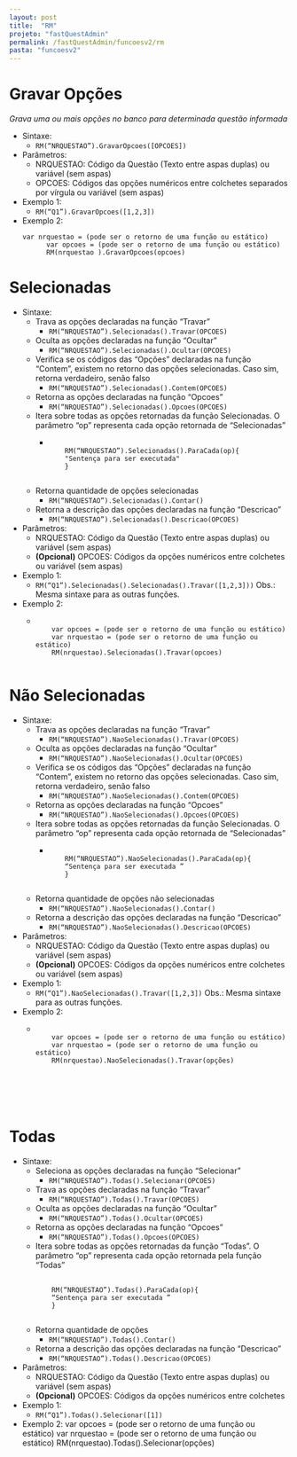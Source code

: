 ```yaml
---
layout: post
title:  "RM"
projeto: "fastQuestAdmin"
permalink: /fastQuestAdmin/funcoesv2/rm
pasta: "funcoesv2"
---
```


# Gravar Opções
*Grava uma ou mais opções no banco para determinada questão informada*

- Sintaxe: 
  - `RM(“NRQUESTAO”).GravarOpcoes([OPCOES])`
- Parâmetros:
  - NRQUESTAO: Código da Questão (Texto entre aspas duplas) ou variável (sem aspas)
  - OPCOES: Códigos das opções numéricos entre colchetes separados por vírgula ou variável (sem aspas)
- Exemplo 1:
  - `RM(“Q1”).GravarOpcoes([1,2,3])`
- Exemplo 2:
    <pre><code>var nrquestao = (pode ser o retorno de uma função ou estático)
        var opcoes = (pode ser o retorno de uma função ou estático)
        RM(nrquestao ).GravarOpcoes(opcoes)</code></pre>


# Selecionadas

- Sintaxe:
  - Trava as opções declaradas na função “Travar” 
    - `RM(“NRQUESTAO”).Selecionadas().Travar(OPCOES)`
  - Oculta as opções declaradas na função “Ocultar”
    - `RM(“NRQUESTAO”).Selecionadas().Ocultar(OPCOES)`
  - Verifica se os códigos das “Opções” declaradas na função “Contem”, existem no retorno das opções selecionadas. Caso sim, retorna         verdadeiro, senão falso
    - `RM(“NRQUESTAO”).Selecionadas().Contem(OPCOES)`
  - Retorna as opções declaradas na função “Opcoes”
    - `RM(“NRQUESTAO”).Selecionadas().Opcoes(OPCOES)`
  - Itera sobre todas as opções retornadas da função Selecionadas. O parâmetro “op” representa cada opção retornada de “Selecionadas”
    - <pre>
        <code>
          RM(“NRQUESTAO”).Selecionadas().ParaCada(op){
          "Sentença para ser executada"
          }
        </code>
      </pre>
  - Retorna quantidade de opções selecionadas
    - `RM(“NRQUESTAO”).Selecionadas().Contar()`
  - Retorna a descrição das opções declaradas na função “Descricao”
    - `RM(“NRQUESTAO”).Selecionadas().Descricao(OPCOES)`
- Parâmetros:
  - NRQUESTAO: Código da Questão (Texto entre aspas duplas) ou variável (sem aspas)
  - **(Opcional)** OPCOES: Códigos da opções numéricos entre colchetes ou variável (sem aspas)
- Exemplo 1:
  - `RM(“Q1”).Selecionadas().Selecionadas().Travar([1,2,3]))`
    Obs.: Mesma sintaxe para as outras funções. 
- Exemplo 2:
  - <pre>
      <code>
        var opcoes = (pode ser o retorno de uma função ou estático)
        var nrquestao = (pode ser o retorno de uma função ou estático)
        RM(nrquestao).Selecionadas().Travar(opcoes)
      </code>
    </pre>


# Não Selecionadas

- Sintaxe:
  - Trava as opções declaradas na função “Travar” 
    - `RM(“NRQUESTAO”).NaoSelecionadas().Travar(OPCOES)`
  - Oculta as opções declaradas na função “Ocultar”
    - `RM(“NRQUESTAO”).NaoSelecionadas().Ocultar(OPCOES)`
  - Verifica se os códigos das “Opções” declaradas na função “Contem”, existem no retorno das opções selecionadas. Caso sim, retorna         verdadeiro, senão falso
    - `RM(“NRQUESTAO”).NaoSelecionadas().Contem(OPCOES)`
  - Retorna as opções declaradas na função “Opcoes”
    - `RM(“NRQUESTAO”).NaoSelecionadas().Opcoes(OPCOES)`
  - Itera sobre todas as opções retornadas da função Selecionadas. O parâmetro “op” representa cada opção retornada de “Selecionadas”
    - <pre>
        <code>
          RM(“NRQUESTAO”).NaoSelecionadas().ParaCada(op){
          “Sentença para ser executada ”
          }
         </code>
      </pre>
  - Retorna quantidade de opções não selecionadas
    - `RM(“NRQUESTAO”).NaoSelecionadas().Contar()`
  - Retorna a descrição das opções declaradas na função “Descricao”
    - `RM(“NRQUESTAO”).NaoSelecionadas().Descricao(OPCOES)`
- Parâmetros:
    - NRQUESTAO: Código da Questão (Texto entre aspas duplas) ou variável (sem aspas)
    - **(Opcional)** OPCOES: Códigos da opções numéricos entre colchetes ou variável (sem aspas)
- Exemplo 1:
  - `RM(“Q1”).NaoSelecionadas().Travar([1,2,3])`
  Obs.: Mesma sintaxe para as outras funções.
- Exemplo 2:  
  - <pre>
      <code>
        var opcoes = (pode ser o retorno de uma função ou estático)
        var nrquestao = (pode ser o retorno de uma função ou estático)
        RM(nrquestao).NaoSelecionadas().Travar(opções)
      </code>
    <pre>


# Todas

- Sintaxe:
  - Seleciona as opções declaradas na função “Selecionar” 
    - `RM(“NRQUESTAO”).Todas().Selecionar(OPCOES)`
  - Trava as opções declaradas na função “Travar” 
    - `RM(“NRQUESTAO”).Todas().Travar(OPCOES)`
  - Oculta as opções declaradas na função “Ocultar”
    - `RM(“NRQUESTAO”).Todas().Ocultar(OPCOES)`
  - Retorna as opções declaradas na função “Opcoes”
    - `RM(“NRQUESTAO”).Todas().Opcoes(OPCOES)`
  - Itera sobre todas as opções retornadas da função “Todas”. O parâmetro “op” representa cada opção retornada pela função “Todas”
    <pre>
      <code>
        RM(“NRQUESTAO”).Todas().ParaCada(op){ 
        “Sentença para ser executada ”
        }
      </code>
    </pre>
  - Retorna quantidade de opções
    - `RM(“NRQUESTAO”).Todas().Contar()`
  - Retorna a descrição das opções declaradas na função “Descricao”
    - `RM(“NRQUESTAO”).Todas().Descricao(OPCOES)`
- Parâmetros:
  - NRQUESTAO: Código da Questão (Texto entre aspas duplas) ou variável (sem aspas)
  - **(Opcional)** OPCOES: Códigos da opções numéricos entre colchetes
- Exemplo 1:
  - `RM(“Q1”).Todas().Selecionar([1])`
- Exemplo 2:
    var opcoes = (pode ser o retorno de uma função ou estático)
var nrquestao = (pode ser o retorno de uma função ou estático)
RM(nrquestao).Todas().Selecionar(opções)
